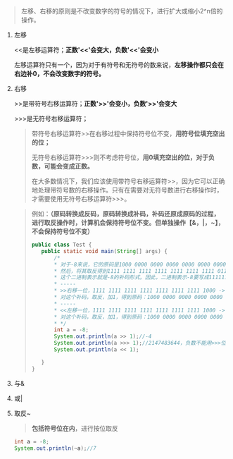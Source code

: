 > 左移、右移的原则是不改变数字的符号的情况下，进行扩大或缩小2^n倍的操作。

1. 左移

   <<是左移运算符；**正数'<<'会变大，负数'<<'会变小**

   左移运算符只有一个，因为对于有符号和无符号的数来说，**左移操作都只会在右边补0，不会改变数字的符号。**

2. 右移

   \>>是带符号右移运算符；**正数'\>>'会变小，负数'\>>'会变大**

   \>>>是无符号右移运算符；

   > 带符号右移运算符>>在右移过程中保持符号位不变，**用符号位填充空出的位；**
   >
   > 无符号右移运算符>>>则不考虑符号位，**用0填充空出的位，对于负数，可能会变成正数。**
   >
   > 在大多数情况下，我们应该使用带符号右移运算符>>，因为它可以正确地处理带符号数的右移操作。只有在需要对无符号数进行右移操作时，才需要使用无符号右移运算符>>>。

   >例如：**（原码转换成反码，原码转换成补码，补码还原成原码的过程，进行取反操作时，计算机会保持符号位不变。但单独操作【&，|，~】，不会保持符号位不变）**
   >
   >~~~java
   >public class Test {
   >    public static void main(String[] args) {
   >        /*
   >        * 对于-8来说，它的原码是1000 0000 0000 0000 0000 0000 0000 1000，因为第一位是符号位，表示负数。计算机中，负数一般用它的补码表示。
   >        * 然后，将其取反得到1111 1111 1111 1111 1111 1111 1111 0111，再将其加1得到1111 1111 1111 1111 1111 1111 1111 1000，
   >        * 这个二进制表示就是-8的补码形式。因此，二进制表示-8要写成11111111111111111111111111111000，这就是-8的补码形式。
   >        * -----
   >        * >>右移一位，1111 1111 1111 1111 1111 1111 1111 1000 -> 1111 1111 1111 1111 1111 1111 1111 1100 （左边用符号位补齐）
   >        * 对这个补码，取反，加1，得到原码：1000 0000 0000 0000 0000 0000 0000 0100（还原成原码的过程，取反符号位不变），十进制表示为-4。
   >        * -----
   >        * <<左移一位，1111 1111 1111 1111 1111 1111 1111 1000 -> 1111 1111 1111 1111 1111 1111 1111 0000 （右边用符号位补齐）
   >        * 对这个补码，取反，加1，得到原码：1000 0000 0000 0000 0000 0000 0001 0000（还原成原码的过程，取反符号位不变），十进制表示为-16。
   >        * */
   >        int a = -8;
   >        System.out.println(a >> 1);//-4
   >        System.out.println(a >>> 1);//2147483644，负数不能用>>>位移，会变成正数
   >        System.out.println(a << 1);
   >
   >    }
   >}
   >~~~
   >
   
3. 与&

4. 或|

5. 取反~

   > **包括符号位在内**，进行按位取反

   ~~~java
   int a = -8;
   System.out.println(~a);//7
   ~~~

   